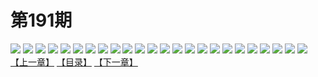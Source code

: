 # 第191期
![](https://mao.mhtupian.com/uploads/img/7563/121772/001.jpg)
![](https://mao.mhtupian.com/uploads/img/7563/121772/002.jpg)
![](https://mao.mhtupian.com/uploads/img/7563/121772/003.jpg)
![](https://mao.mhtupian.com/uploads/img/7563/121772/004.jpg)
![](https://mao.mhtupian.com/uploads/img/7563/121772/005.jpg)
![](https://mao.mhtupian.com/uploads/img/7563/121772/006.jpg)
![](https://mao.mhtupian.com/uploads/img/7563/121772/007.jpg)
![](https://mao.mhtupian.com/uploads/img/7563/121772/008.jpg)
![](https://mao.mhtupian.com/uploads/img/7563/121772/009.jpg)
![](https://mao.mhtupian.com/uploads/img/7563/121772/010.jpg)
![](https://mao.mhtupian.com/uploads/img/7563/121772/011.jpg)
![](https://mao.mhtupian.com/uploads/img/7563/121772/012.jpg)
![](https://mao.mhtupian.com/uploads/img/7563/121772/013.jpg)
![](https://mao.mhtupian.com/uploads/img/7563/121772/014.jpg)
![](https://mao.mhtupian.com/uploads/img/7563/121772/015.jpg)
![](https://mao.mhtupian.com/uploads/img/7563/121772/016.jpg)
![](https://mao.mhtupian.com/uploads/img/7563/121772/017.jpg)
![](https://mao.mhtupian.com/uploads/img/7563/121772/018.jpg)
![](https://mao.mhtupian.com/uploads/img/7563/121772/019.jpg)
![](https://mao.mhtupian.com/uploads/img/7563/121772/020.jpg)
![](https://mao.mhtupian.com/uploads/img/7563/121772/021.jpg)
![](https://mao.mhtupian.com/uploads/img/7563/121772/022.jpg)
![](https://mao.mhtupian.com/uploads/img/7563/121772/023.jpg)
![](https://mao.mhtupian.com/uploads/img/7563/121772/024.jpg)
[【上一章】](./91.md)
[【目录】](./README.md)
[【下一章】](./93.md)
